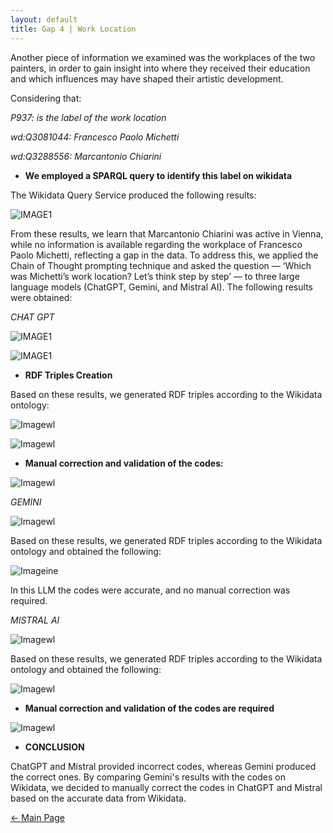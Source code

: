 ```yaml
---
layout: default
title: Gap 4 | Work Location
---
```


Another piece of information we examined was the workplaces of the two painters, in order to gain insight into where they received their education and which influences may have shaped their artistic development. 

Considering that: 

*P937: is the label of the work location*

*wd:Q3081044: Francesco Paolo Michetti* 

*wd:Q3288556: Marcantonio Chiarini*

- **We employed a SPARQL query to identify this label on wikidata**

The Wikidata Query Service produced the following results: 

![IMAGE1](/abremipainters/assets/images/Immagine6.jpg)

From these results, we learn that Marcantonio Chiarini was active in Vienna, while no information is available regarding the workplace of Francesco Paolo Michetti, reflecting a gap in the data. To address this, we applied the Chain of Thought prompting technique and asked the question — ‘Which was Michetti’s work location? Let’s think step by step’ — to three large language models (ChatGPT, Gemini, and Mistral AI). The following results were obtained:

*CHAT GPT*

![IMAGE1](/abremipainters/assets/images/Immagine14.jpg)

![IMAGE1](/abremipainters/assets/images/Immagine15.jpg)

- **RDF Triples Creation**

Based on these results, we generated RDF triples according to the Wikidata ontology: 

![Imagewl](/abremipainters/assets/images/rdfworllocation1.png)

![Imagewl](/abremipainters/assets/images/rdfworllocation2.png)


- **Manual correction and validation of the codes:**

![Imagewl](/abremipainters/assets/images/rdfworklocatrion3.png)


*GEMINI*

![Imagewl](/abremipainters/assets/images/Immagine16.jpg)

Based on these results, we generated RDF triples according to the Wikidata ontology and obtained the following: 

![Imageine](/abremipainters/assets/images/WORKLOCATION.png)


In this LLM the codes were accurate, and no manual correction was required. 

*MISTRAL AI*

![Imagewl](/abremipainters/assets/images/Immagine17.jpg)


Based on these results, we generated RDF triples according to the Wikidata ontology and obtained the following:

![Imagewl](/abremipainters/assets/images/rdftripleserratimistral.png)


- **Manual correction and validation of the codes are required**

![Imagewl](/abremipainters/assets/images/gap4ultimaimmagine.png)
 
- **CONCLUSION**

ChatGPT and Mistral provided incorrect codes, whereas Gemini produced the correct ones. By comparing Gemini's results with the codes on Wikidata, we decided to manually correct the codes in ChatGPT and Mistral based on the accurate data from Wikidata. 

[← Main Page](./)





